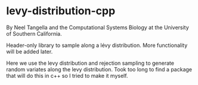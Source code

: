 # levy-distribution-cpp

By Neel Tangella and the Computational Systems Biology at the University of Southern California. 




Header-only library to sample along a lévy distribution. More functionality will be added later. 

Here we use the levy distribution and rejection sampling to generate
random variates along the levy distribution. Took too long to find a package
that will do this in c++ so I tried to make it myself.